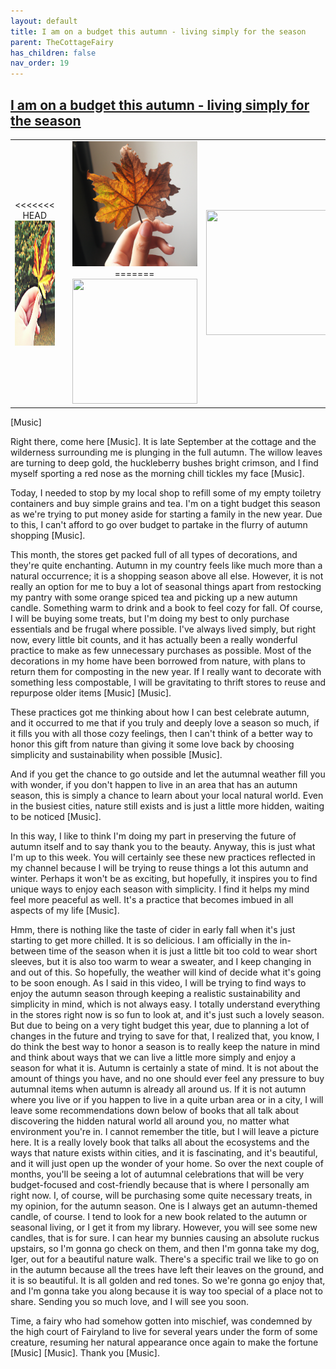 ```yaml
---
layout: default
title: I am on a budget this autumn - living simply for the season
parent: TheCottageFairy
has_children: false
nav_order: 19
---
```


## [I am on a budget this autumn - living simply for the season](https://www.youtube.com/watch?v=IWTPVvBahkA)

<div>
<table align="center">
	<tr>
		<td align="center">
<<<<<<< HEAD
			<img src="../../assets/cottage_fairy_ai_generated_photos/I_am_on_a_budget_this_autumn_-_living_simply_for_the_season-[IWTPVvBahkA]/generated_00.png" height="200" width="200"/>
		</td>
		<td align="center">
			<img src="../../assets/cottage_fairy_ai_generated_photos/I_am_on_a_budget_this_autumn_-_living_simply_for_the_season-[IWTPVvBahkA]/generated_01.png" height="200" width="200"/>
		</td>
		<td align="center">
			<img src="../../assets/cottage_fairy_ai_generated_photos/I_am_on_a_budget_this_autumn_-_living_simply_for_the_season-[IWTPVvBahkA]/generated_02.png" height="200" width="200"/>
=======
			<img src="../../posters/I_am_on_a_budget_this_autumn_-_living_simply_for_the_season-[IWTPVvBahkA]/generated_00.png" height="200" width="200"/>
		</td>
		<td align="center">
			<img src="../../posters/I_am_on_a_budget_this_autumn_-_living_simply_for_the_season-[IWTPVvBahkA]/generated_01.png" height="200" width="200"/>
		</td>
		<td align="center">
			<img src="../../posters/I_am_on_a_budget_this_autumn_-_living_simply_for_the_season-[IWTPVvBahkA]/generated_02.png" height="200" width="200"/>
>>>>>>> ffe52613361410ad9d371a0f80e81de4dd24175f
		</td>
	</tr>
</table>
</div>

[Music]

Right there, come here [Music]. It is late September at the cottage and the wilderness surrounding me is plunging in the full autumn. The willow leaves are turning to deep gold, the huckleberry bushes bright crimson, and I find myself sporting a red nose as the morning chill tickles my face [Music].

Today, I needed to stop by my local shop to refill some of my empty toiletry containers and buy simple grains and tea. I'm on a tight budget this season as we're trying to put money aside for starting a family in the new year. Due to this, I can't afford to go over budget to partake in the flurry of autumn shopping [Music].

This month, the stores get packed full of all types of decorations, and they're quite enchanting. Autumn in my country feels like much more than a natural occurrence; it is a shopping season above all else. However, it is not really an option for me to buy a lot of seasonal things apart from restocking my pantry with some orange spiced tea and picking up a new autumn candle. Something warm to drink and a book to feel cozy for fall. Of course, I will be buying some treats, but I'm doing my best to only purchase essentials and be frugal where possible. I've always lived simply, but right now, every little bit counts, and it has actually been a really wonderful practice to make as few unnecessary purchases as possible. Most of the decorations in my home have been borrowed from nature, with plans to return them for composting in the new year. If I really want to decorate with something less compostable, I will be gravitating to thrift stores to reuse and repurpose older items [Music] [Music].

These practices got me thinking about how I can best celebrate autumn, and it occurred to me that if you truly and deeply love a season so much, if it fills you with all those cozy feelings, then I can't think of a better way to honor this gift from nature than giving it some love back by choosing simplicity and sustainability when possible [Music].

And if you get the chance to go outside and let the autumnal weather fill you with wonder, if you don't happen to live in an area that has an autumn season, this is simply a chance to learn about your local natural world. Even in the busiest cities, nature still exists and is just a little more hidden, waiting to be noticed [Music].

In this way, I like to think I'm doing my part in preserving the future of autumn itself and to say thank you to the beauty. Anyway, this is just what I'm up to this week. You will certainly see these new practices reflected in my channel because I will be trying to reuse things a lot this autumn and winter. Perhaps it won't be as exciting, but hopefully, it inspires you to find unique ways to enjoy each season with simplicity. I find it helps my mind feel more peaceful as well. It's a practice that becomes imbued in all aspects of my life [Music].

Hmm, there is nothing like the taste of cider in early fall when it's just starting to get more chilled. It is so delicious. I am officially in the in-between time of the season when it is just a little bit too cold to wear short sleeves, but it is also too warm to wear a sweater, and I keep changing in and out of this. So hopefully, the weather will kind of decide what it's going to be soon enough. As I said in this video, I will be trying to find ways to enjoy the autumn season through keeping a realistic sustainability and simplicity in mind, which is not always easy. I totally understand everything in the stores right now is so fun to look at, and it's just such a lovely season. But due to being on a very tight budget this year, due to planning a lot of changes in the future and trying to save for that, I realized that, you know, I do think the best way to honor a season is to really keep the nature in mind and think about ways that we can live a little more simply and enjoy a season for what it is. Autumn is certainly a state of mind. It is not about the amount of things you have, and no one should ever feel any pressure to buy autumnal items when autumn is already all around us. If it is not autumn where you live or if you happen to live in a quite urban area or in a city, I will leave some recommendations down below of books that all talk about discovering the hidden natural world all around you, no matter what environment you're in. I cannot remember the title, but I will leave a picture here. It is a really lovely book that talks all about the ecosystems and the ways that nature exists within cities, and it is fascinating, and it's beautiful, and it will just open up the wonder of your home. So over the next couple of months, you'll be seeing a lot of autumnal celebrations that will be very budget-focused and cost-friendly because that is where I personally am right now. I, of course, will be purchasing some quite necessary treats, in my opinion, for the autumn season. One is I always get an autumn-themed candle, of course. I tend to look for a new book related to the autumn or seasonal living, or I get it from my library. However, you will see some new candles, that is for sure. I can hear my bunnies causing an absolute ruckus upstairs, so I'm gonna go check on them, and then I'm gonna take my dog, Iger, out for a beautiful nature walk. There's a specific trail we like to go on in the autumn because all the trees have left their leaves on the ground, and it is so beautiful. It is all golden and red tones. So we're gonna go enjoy that, and I'm gonna take you along because it is way too special of a place not to share. Sending you so much love, and I will see you soon.

Time, a fairy who had somehow gotten into mischief, was condemned by the high court of Fairyland to live for several years under the form of some creature, resuming her natural appearance once again to make the fortune [Music] [Music]. Thank you [Music].